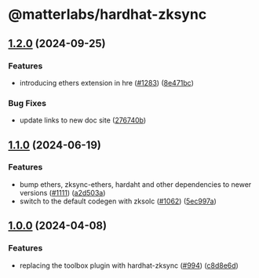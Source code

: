 # @matterlabs/hardhat-zksync

## [1.2.0](https://github.com/matter-labs/hardhat-zksync/compare/@matterlabs/hardhat-zksync-v1.1.0...@matterlabs/hardhat-zksync-v1.2.0) (2024-09-25)


### Features

* introducing ethers extension in hre ([#1283](https://github.com/matter-labs/hardhat-zksync/issues/1283)) ([8e471bc](https://github.com/matter-labs/hardhat-zksync/commit/8e471bcbbbf1ee712fe79cd5d5782c11e52e3b75))


### Bug Fixes

* update links to new doc site ([276740b](https://github.com/matter-labs/hardhat-zksync/commit/276740ba5abf8b5775e135b5653824d6456a7e4f))

## [1.1.0](https://github.com/matter-labs/hardhat-zksync/compare/@matterlabs/hardhat-zksync-v1.0.0...@matterlabs/hardhat-zksync-v1.1.0) (2024-06-19)


### Features

* bump ethers, zksync-ethers, hardaht and other dependencies to newer versions ([#1111](https://github.com/matter-labs/hardhat-zksync/issues/1111)) ([a2d503a](https://github.com/matter-labs/hardhat-zksync/commit/a2d503abe3f504859651f22998046576eddf6579))
* switch to the default codegen with zksolc ([#1062](https://github.com/matter-labs/hardhat-zksync/issues/1062)) ([5ec997a](https://github.com/matter-labs/hardhat-zksync/commit/5ec997aaa83ba18d978f10b96f489513f6c4dd9f))

## [1.0.0](https://github.com/matter-labs/hardhat-zksync/compare/@matterlabs/hardhat-zksync-v1.0.0...@matterlabs/hardhat-zksync-v1.0.0) (2024-04-08)


### Features

* replacing the toolbox plugin with hardhat-zksync ([#994](https://github.com/matter-labs/hardhat-zksync/issues/994)) ([c8d8e6d](https://github.com/matter-labs/hardhat-zksync/commit/c8d8e6d3e0e9c4f410122694938644aaec9757eb))

